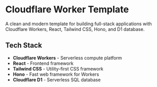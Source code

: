# Cloudflare Worker Template

A clean and modern template for building full-stack applications with Cloudflare Workers, React, Tailwind CSS, Hono, and D1 database.

## Tech Stack

- **Cloudflare Workers** - Serverless compute platform
- **React** - Frontend framework
- **Tailwind CSS** - Utility-first CSS framework
- **Hono** - Fast web framework for Workers
- **Cloudflare D1** - Serverless SQL database